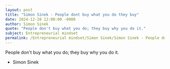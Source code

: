 ```yaml
---
layout: post
title: "Simon Sinek - People dont buy what you do they buy"
date: 2024-12-28 12:00:00 -0000
author: Simon Sinek
quote: "People don't buy what you do; they buy why you do it."
subject: Entrepreneurial mindset
permalink: /Entrepreneurial mindset/Simon Sinek/Simon Sinek - People dont buy what you do they buy
---
```


People don't buy what you do; they buy why you do it.

- Simon Sinek
